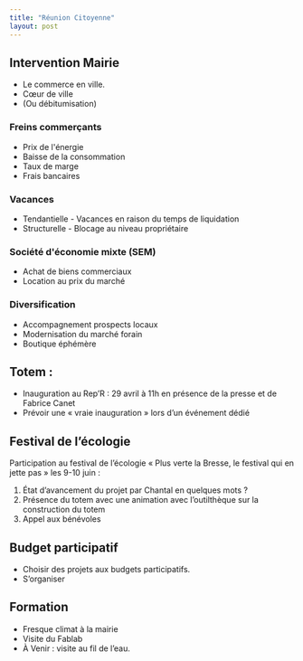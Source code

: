 ```yaml
---
title: "Réunion Citoyenne"
layout: post
---
```


## Intervention Mairie
  - Le commerce en ville.
  - Cœur de ville
  - (Ou débitumisation)

### Freins commerçants
 - Prix de l'énergie
 - Baisse de la consommation
 - Taux de marge
 - Frais bancaires

### Vacances
 - Tendantielle - Vacances en raison du temps de liquidation
 - Structurelle - Blocage au niveau propriétaire

### Société d'économie mixte (SEM)
 - Achat de biens commerciaux
 - Location au prix du marché

### Diversification
 - Accompagnement prospects locaux
 - Modernisation du marché forain
 - Boutique éphémère


## Totem :
  - Inauguration au Rep’R : 29 avril à 11h en présence de la presse et de Fabrice Canet
  - Prévoir une « vraie inauguration » lors d’un événement dédié

## Festival de l’écologie

Participation au festival de l’écologie « Plus verte la Bresse, le festival qui en jette pas » les 9-10 juin :

  1. État d’avancement du projet par Chantal en quelques mots ?
  2. Présence du totem avec une animation avec l’outilthèque sur la construction du totem
  3. Appel aux bénévoles

## Budget participatif
 - Choisir des projets aux budgets participatifs.
 - S’organiser

## Formation
 - Fresque climat à la mairie
 - Visite du Fablab
 - À Venir : visite au fil de l’eau.
